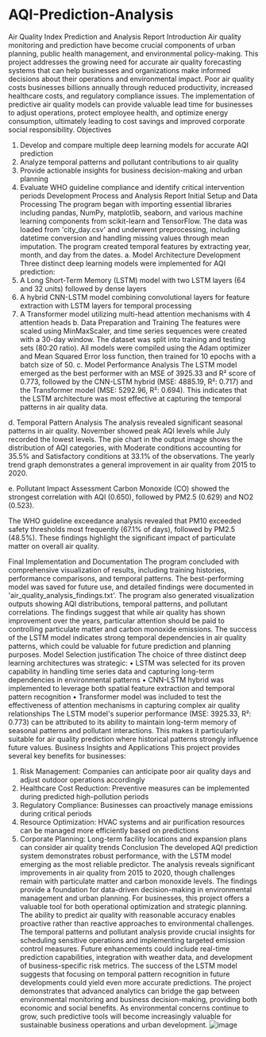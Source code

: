 # AQI-Prediction-Analysis

Air Quality Index Prediction and Analysis Report
Introduction
Air quality monitoring and prediction have become crucial components of urban planning, public health management, and environmental policy-making. This project addresses the growing need for accurate air quality forecasting systems that can help businesses and organizations make informed decisions about their operations and environmental impact. Poor air quality costs businesses billions annually through reduced productivity, increased healthcare costs, and regulatory compliance issues. The implementation of predictive air quality models can provide valuable lead time for businesses to adjust operations, protect employee health, and optimize energy consumption, ultimately leading to cost savings and improved corporate social responsibility.
Objectives
1.	Develop and compare multiple deep learning models for accurate AQI prediction
2.	Analyze temporal patterns and pollutant contributions to air quality
3.	Provide actionable insights for business decision-making and urban planning
4.	Evaluate WHO guideline compliance and identify critical intervention periods
Development Process and Analysis Report
Initial Setup and Data Processing
The program began with importing essential libraries including pandas, NumPy, matplotlib, seaborn, and various machine learning components from scikit-learn and TensorFlow. The data was loaded from 'city_day.csv' and underwent preprocessing, including datetime conversion and handling missing values through mean imputation. The program created temporal features by extracting year, month, and day from the dates.
a.	Model Architecture Development
Three distinct deep learning models were implemented for AQI prediction:
1.	A Long Short-Term Memory (LSTM) model with two LSTM layers (64 and 32 units) followed by dense layers
2.	A hybrid CNN-LSTM model combining convolutional layers for feature extraction with LSTM layers for temporal processing
3.	A Transformer model utilizing multi-head attention mechanisms with 4 attention heads
b.	Data Preparation and Training
The features were scaled using MinMaxScaler, and time series sequences were created with a 30-day window. The dataset was split into training and testing sets (80:20 ratio). All models were compiled using the Adam optimizer and Mean Squared Error loss function, then trained for 10 epochs with a batch size of 50.
c.	Model Performance Analysis
The LSTM model emerged as the best performer with an MSE of 3925.33 and R² score of 0.773, followed by the CNN-LSTM hybrid (MSE: 4885.19, R²: 0.717) and the Transformer model (MSE: 5292.96, R²: 0.694). This indicates that the LSTM architecture was most effective at capturing the temporal patterns in air quality data.
 
d.	Temporal Pattern Analysis
The analysis revealed significant seasonal patterns in air quality. November showed peak AQI levels while July recorded the lowest levels. The pie chart in the output image shows the distribution of AQI categories, with Moderate conditions accounting for 35.5% and Satisfactory conditions at 33.1% of the observations. The yearly trend graph demonstrates a general improvement in air quality from 2015 to 2020.
 
 
e.	Pollutant Impact Assessment
Carbon Monoxide (CO) showed the strongest correlation with AQI (0.650), followed by PM2.5 (0.629) and NO2 (0.523). 
 
 
The WHO guideline exceedance analysis revealed that PM10 exceeded safety thresholds most frequently (67.1% of days), followed by PM2.5 (48.5%). These findings highlight the significant impact of particulate matter on overall air quality.
 
 
Final Implementation and Documentation
The program concluded with comprehensive visualization of results, including training histories, performance comparisons, and temporal patterns. The best-performing model was saved for future use, and detailed findings were documented in 'air_quality_analysis_findings.txt'. The program also generated visualization outputs showing AQI distributions, temporal patterns, and pollutant correlations.
The findings suggest that while air quality has shown improvement over the years, particular attention should be paid to controlling particulate matter and carbon monoxide emissions. The success of the LSTM model indicates strong temporal dependencies in air quality patterns, which could be valuable for future prediction and planning purposes.
Model Selection justification
The choice of three distinct deep learning architectures was strategic:
•	LSTM was selected for its proven capability in handling time series data and capturing long-term dependencies in environmental patterns
•	CNN-LSTM hybrid was implemented to leverage both spatial feature extraction and temporal pattern recognition
•	Transformer model was included to test the effectiveness of attention mechanisms in capturing complex air quality relationships
The LSTM model's superior performance (MSE: 3925.33, R²: 0.773) can be attributed to its ability to maintain long-term memory of seasonal patterns and pollutant interactions. This makes it particularly suitable for air quality prediction where historical patterns strongly influence future values.
Business Insights and Applications
This project provides several key benefits for businesses:
1.	Risk Management: Companies can anticipate poor air quality days and adjust outdoor operations accordingly
2.	Healthcare Cost Reduction: Preventive measures can be implemented during predicted high-pollution periods
3.	Regulatory Compliance: Businesses can proactively manage emissions during critical periods
4.	Resource Optimization: HVAC systems and air purification resources can be managed more efficiently based on predictions
5.	Corporate Planning: Long-term facility locations and expansion plans can consider air quality trends
Conclusion
The developed AQI prediction system demonstrates robust performance, with the LSTM model emerging as the most reliable predictor. The analysis reveals significant improvements in air quality from 2015 to 2020, though challenges remain with particulate matter and carbon monoxide levels. The findings provide a foundation for data-driven decision-making in environmental management and urban planning.
For businesses, this project offers a valuable tool for both operational optimization and strategic planning. The ability to predict air quality with reasonable accuracy enables proactive rather than reactive approaches to environmental challenges. The temporal patterns and pollutant analysis provide crucial insights for scheduling sensitive operations and implementing targeted emission control measures.
Future enhancements could include real-time prediction capabilities, integration with weather data, and development of business-specific risk metrics. The success of the LSTM model suggests that focusing on temporal pattern recognition in future developments could yield even more accurate predictions.
The project demonstrates that advanced analytics can bridge the gap between environmental monitoring and business decision-making, providing both economic and social benefits. As environmental concerns continue to grow, such predictive tools will become increasingly valuable for sustainable business operations and urban development.
![image](https://github.com/user-attachments/assets/99dd6c7b-2983-40bd-84e7-c23dd5809af9)
